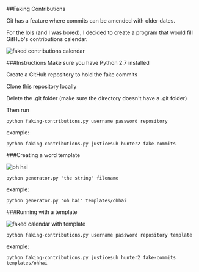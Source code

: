 ##Faking Contributions

Git has a feature where commits can be amended with older dates.

For the lols (and I was bored), I decided to create a program that would fill GitHub's contributions calendar.

![faked contributions calendar](http://www.justicesuh.com/images/fc.png)

###Instructions
Make sure you have Python 2.7 installed

Create a GitHub repository to hold the fake commits

Clone this repository locally

Delete the .git folder (make sure the directory doesn't have a .git folder)

Then run
    
    python faking-contributions.py username password repository

example:

    python faking-contributions.py justicesuh hunter2 fake-commits
    
###Creating a word template
    
![oh hai](http://www.justicesuh.com/images/ohhai.png)

    python generator.py "the string" filename

example:

    python generator.py "oh hai" templates/ohhai

###Running with a template

![faked calendar with template](http://justicesuh.com/images/fc-template.png)

    python faking-contributions.py username password repository template
    
example:

    python faking-contributions.py justicesuh hunter2 fake-commits templates/ohhai
